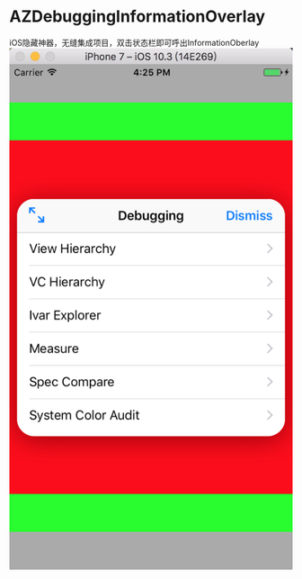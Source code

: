 # AZDebuggingInformationOverlay
iOS隐藏神器，无缝集成项目，双击状态栏即可呼出InformationOberlay
![弹框](https://github.com/zhujianfengdexiangmu/ImageRepository/blob/master/showOverlay.jpg)